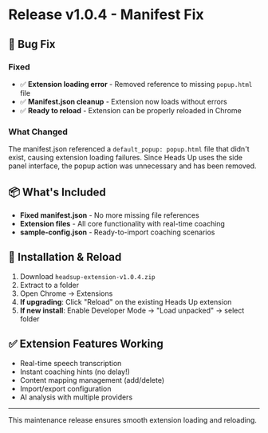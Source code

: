 # Release v1.0.4 - Manifest Fix

## 🔧 Bug Fix

### Fixed
- ✅ **Extension loading error** - Removed reference to missing `popup.html` file
- ✅ **Manifest.json cleanup** - Extension now loads without errors
- ✅ **Ready to reload** - Extension can be properly reloaded in Chrome

### What Changed
The manifest.json referenced a `default_popup: popup.html` file that didn't exist, causing extension loading failures. Since Heads Up uses the side panel interface, the popup action was unnecessary and has been removed.

## 📦 What's Included

- **Fixed manifest.json** - No more missing file references
- **Extension files** - All core functionality with real-time coaching
- **sample-config.json** - Ready-to-import coaching scenarios

## 🚀 Installation & Reload

1. Download `headsup-extension-v1.0.4.zip`
2. Extract to a folder
3. Open Chrome → Extensions
4. **If upgrading**: Click "Reload" on the existing Heads Up extension
5. **If new install**: Enable Developer Mode → "Load unpacked" → select folder

## ✅ Extension Features Working

- Real-time speech transcription
- Instant coaching hints (no delay!)
- Content mapping management (add/delete)
- Import/export configuration
- AI analysis with multiple providers

---

This maintenance release ensures smooth extension loading and reloading.
